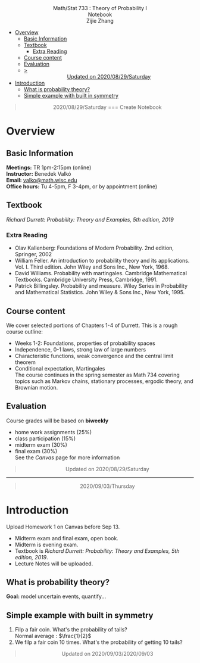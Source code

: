 <center>Math/Stat 733 : Theory of Probability I</center>  
<center>Notebook</center>
<center>Zijie Zhang </center>

- [Overview](#overview)
  - [Basic Information](#basic-information)
  - [Textbook](#textbook)
    - [Extra Reading](#extra-reading)
  - [Course content](#course-content)
  - [Evaluation](#evaluation)
  - [><center>Updated on 2020/08/29/Saturday</center>](#blockquotecenterupdated-on-20200829saturdaycenterblockquote)
- [Introduction](#introduction)
  - [What is probability theory?](#what-is-probability-theory)
  - [Simple example with built in symmetry](#simple-example-with-built-in-symmetry)


><center>2020/08/29/Saturday === Create Notebook</center>

# Overview
## Basic Information
**Meetings:** TR 1pm-2:15pm (online)  
**Instructor:** Benedek Valkó  
**Email:** <valko@math.wisc.edu>  
**Office hours:** Tu 4-5pm, F 3-4pm, or by appointment (online)

## Textbook
_Richard Durrett: Probability: Theory and Examples, 5th edition, 2019_  
### Extra Reading
* Olav Kallenberg: Foundations of Modern Probability. 2nd edition, Springer, 2002
* William Feller. An introduction to probability theory and its applications. Vol. I. Third edition. John Wiley and Sons Inc., New York, 1968.
* David Williams. Probability with martingales. Cambridge Mathematical Textbooks. Cambridge University Press, Cambridge, 1991.
* Patrick Billingsley. Probability and measure. Wiley Series in Probability and Mathematical Statistics. John Wiley \& Sons Inc., New York, 1995.

## Course content
We cover selected portions of Chapters 1-4 of Durrett. This is a rough course outline:  
* Weeks 1-2: Foundations, properties of probability spaces
* Independence, 0-1 laws, strong law of large numbers
* Characteristic functions, weak convergence and the central limit theorem
* Conditional expectation, Martingales  
The course continues in the spring semester as Math 734 covering topics such as Markov chains, stationary processes, ergodic theory, and Brownian motion.

## Evaluation
Course grades will be based on **biweekly**
* home work assignments (25%)
* class participation (15%)
* midterm exam (30%)
* final exam (30%)  
See the _Canvas_ page for more information  

><center>Updated on 2020/08/29/Saturday</center>
----
><center>2020/09/03/Thursday</center>

# Introduction
Upload Homework 1 on Canvas before Sep 13.  
* Midterm exam and final exam, open book.
* Midterm is evening exam.
* Textbook is _Richard Durrett: Probability: Theory and Examples, 5th edition, 2019_.
* Lecture Notes will be uploaded.

## What is probability theory?
**Goal:** model uncertain events, quantify...  
## Simple example with built in symmetry
1. Filp a fair coin. What's the probability of tails?  
  Normal average : $\frac{1}{2}$  
2. We filp a fair coin 10 times. What's the probability of getting 10 tails?  
  

><center>Updated on 2020/09/03/2020/09/03</center>